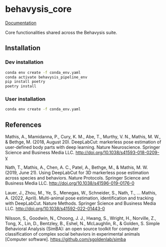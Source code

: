 # behavysis_core

[Documentation](https://tlee08.github.io/behavysis_core/)

Core functionalities shared across the Behavysis suite.

## Installation

### Dev installation

```bash
conda env create -f conda_env.yaml
conda activate behavysis_pipeline_env
pip install poetry
poetry install
```

### User installation

```bash
conda env create -f conda_env.yaml
```

## References

Mathis, A., Mamidanna, P., Cury, K. M., Abe, T., Murthy, V. N., Mathis, M. W., & Bethge, M. (2018, August 20). DeepLabCut: markerless pose estimation of user-defined body parts with deep learning. Nature Neuroscience. Springer Science and Business Media LLC. http://doi.org/10.1038/s41593-018-0209-y

Nath, T., Mathis, A., Chen, A. C., Patel, A., Bethge, M., & Mathis, M. W. (2019, June 21). Using DeepLabCut for 3D markerless pose estimation across species and behaviors. Nature Protocols. Springer Science and Business Media LLC. http://doi.org/10.1038/s41596-019-0176-0

Lauer, J., Zhou, M., Ye, S., Menegas, W., Schneider, S., Nath, T., … Mathis, A. (2022, April). Multi-animal pose estimation, identification and tracking with DeepLabCut. Nature Methods. Springer Science and Business Media LLC. http://doi.org/10.1038/s41592-022-01443-0

Nilsson, S., Goodwin, N., Choong, J. J., Hwang, S., Wright, H., Norville, Z., Tong, X., Lin, D., Bentzley, B., Eshel, N., McLaughlin, R., & Golden, S. Simple Behavioral Analysis (SimBA): an open source toolkit for computer classification of complex social behaviors in experimental animals [Computer software]. https://github.com/sgoldenlab/simba

